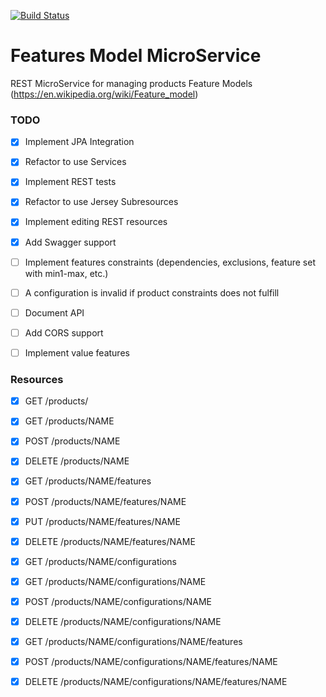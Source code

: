 
[![Build Status](https://travis-ci.org/JavierMF/features-service.svg?branch=develop)](https://travis-ci.org/JavierMF/features-service)

# Features Model MicroService

REST MicroService for managing products Feature Models (https://en.wikipedia.org/wiki/Feature_model)

### TODO
- [x] Implement JPA Integration
- [x] Refactor to use Services
- [x] Implement REST tests
- [x] Refactor to use Jersey Subresources
- [x] Implement editing REST resources
- [x] Add Swagger support
- [ ] Implement features constraints (dependencies, exclusions, feature set with min1-max, etc.)
- [ ] A configuration is invalid if product constraints does not fulfill
- [ ] Document API
- [ ] Add CORS support
- [ ] Implement value features


### Resources

 - [x]   GET /products/
 - [x]   GET /products/NAME
 - [x]   POST /products/NAME
 - [x]   DELETE /products/NAME
 - [x]   GET /products/NAME/features
 - [x]   POST /products/NAME/features/NAME
 - [x]   PUT /products/NAME/features/NAME
 - [x]   DELETE /products/NAME/features/NAME

 - [x]   GET /products/NAME/configurations
 - [x]   GET /products/NAME/configurations/NAME
 - [x]   POST /products/NAME/configurations/NAME
 - [x]   DELETE /products/NAME/configurations/NAME
 - [x]   GET /products/NAME/configurations/NAME/features
 - [x]   POST /products/NAME/configurations/NAME/features/NAME
 - [x]   DELETE /products/NAME/configurations/NAME/features/NAME
